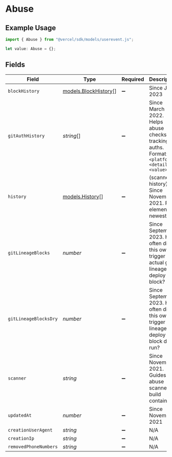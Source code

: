 # Abuse

## Example Usage

```typescript
import { Abuse } from "@vercel/sdk/models/userevent.js";

let value: Abuse = {};
```

## Fields

| Field                                                                                             | Type                                                                                              | Required                                                                                          | Description                                                                                       |
| ------------------------------------------------------------------------------------------------- | ------------------------------------------------------------------------------------------------- | ------------------------------------------------------------------------------------------------- | ------------------------------------------------------------------------------------------------- |
| `blockHistory`                                                                                    | [models.BlockHistory](../models/blockhistory.md)[]                                                | :heavy_minus_sign:                                                                                | Since June 2023                                                                                   |
| `gitAuthHistory`                                                                                  | *string*[]                                                                                        | :heavy_minus_sign:                                                                                | Since March 2022. Helps abuse checks by tracking git auths. Format: `<platform>:<detail>:<value>` |
| `history`                                                                                         | [models.History](../models/history.md)[]                                                          | :heavy_minus_sign:                                                                                | (scanner history). Since November 2021. First element is newest.                                  |
| `gitLineageBlocks`                                                                                | *number*                                                                                          | :heavy_minus_sign:                                                                                | Since September 2023. How often did this owner trigger an actual git lineage deploy block?        |
| `gitLineageBlocksDry`                                                                             | *number*                                                                                          | :heavy_minus_sign:                                                                                | Since September 2023. How often did this owner trigger a git lineage deploy block dry run?        |
| `scanner`                                                                                         | *string*                                                                                          | :heavy_minus_sign:                                                                                | Since November 2021. Guides the abuse scanner in build container.                                 |
| `updatedAt`                                                                                       | *number*                                                                                          | :heavy_minus_sign:                                                                                | Since November 2021                                                                               |
| `creationUserAgent`                                                                               | *string*                                                                                          | :heavy_minus_sign:                                                                                | N/A                                                                                               |
| `creationIp`                                                                                      | *string*                                                                                          | :heavy_minus_sign:                                                                                | N/A                                                                                               |
| `removedPhoneNumbers`                                                                             | *string*                                                                                          | :heavy_minus_sign:                                                                                | N/A                                                                                               |